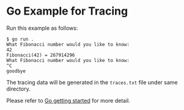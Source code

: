 # Go Example for Tracing

Run this example as follows:

```console
$ go run .
What Fibonacci number would you like to know:
42
Fibonacci(42) = 267914296
What Fibonacci number would you like to know:
^C
goodbye
```

The tracing data will be generated in the `traces.txt` file under same directory.

Please refer to [Go getting started](https://opentelemetry.io/docs/instrumentation/go/getting-started/) for more detail.
